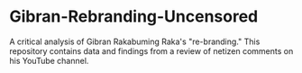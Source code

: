 # Gibran-Rebranding-Uncensored
A critical analysis of Gibran Rakabuming Raka's "re-branding." This repository contains data and findings from a review of netizen comments on his YouTube channel.
